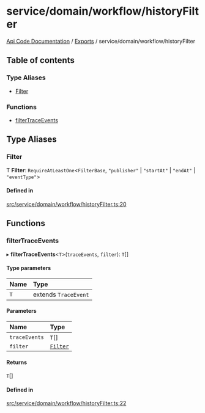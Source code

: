 # service/domain/workflow/historyFilter
 
[Api Code Documentation](../README.md) / [Exports](../modules.md) / service/domain/workflow/historyFilter

## Table of contents

### Type Aliases

- [Filter](service_domain_workflow_historyFilter.md#filter)

### Functions

- [filterTraceEvents](service_domain_workflow_historyFilter.md#filtertraceevents)

## Type Aliases

### Filter

Ƭ **Filter**: `RequireAtLeastOne`\<`FilterBase`, ``"publisher"`` \| ``"startAt"`` \| ``"endAt"`` \| ``"eventType"``\>

#### Defined in

[src/service/domain/workflow/historyFilter.ts:20](https://github.com/openkfw/TruBudget/blob/965031f/api/src/service/domain/workflow/historyFilter.ts#L20)

## Functions

### filterTraceEvents

▸ **filterTraceEvents**\<`T`\>(`traceEvents`, `filter`): `T`[]

#### Type parameters

| Name | Type |
| :------ | :------ |
| `T` | extends `TraceEvent` |

#### Parameters

| Name | Type |
| :------ | :------ |
| `traceEvents` | `T`[] |
| `filter` | [`Filter`](service_domain_workflow_historyFilter.md#filter) |

#### Returns

`T`[]

#### Defined in

[src/service/domain/workflow/historyFilter.ts:22](https://github.com/openkfw/TruBudget/blob/965031f/api/src/service/domain/workflow/historyFilter.ts#L22)
